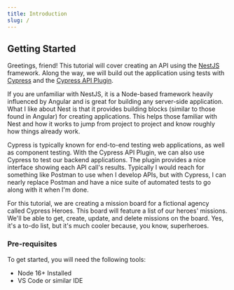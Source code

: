 ```yaml
---
title: Introduction
slug: /
---
```


## Getting Started

Greetings, friend! This tutorial will cover creating an API using
the [NestJS](https://nestjs.com) framework. Along the way, we will build out the
application using tests with [Cypress](https://cypress.io) and the
[Cypress API Plugin](https://github.com/filiphric/cypress-plugin-api).

If you are unfamiliar with NestJS, it is a Node-based framework heavily
influenced by Angular and is great for building any server-side
application. What I like about Nest is that it provides building blocks
(similar to those found in Angular) for creating applications. This helps those
familiar with Nest and how it works to jump from project to
project and know roughly how things already work.

Cypress is typically known for end-to-end testing web applications, as well as
component testing. With the Cypress API Plugin, we can also use Cypress to test our
backend applications. The plugin provides a nice interface showing each API call's results. Typically I would reach for something like
Postman to use when I develop APIs, but with Cypress, I can nearly replace
Postman and have a nice suite of automated tests to go along with it when I'm
done.

For this tutorial, we are creating a mission board for a fictional agency called Cypress Heroes. This board will feature a list of our heroes' missions. We'll be able to get, create, update, and delete missions on the
board. Yes, it's a to-do list, but it's much cooler because, you know,
superheroes.

### Pre-requisites

To get started, you will need the following tools:

- Node 16+ Installed
- VS Code or similar IDE
